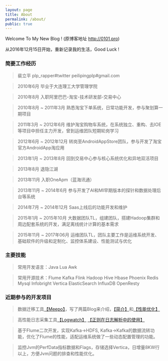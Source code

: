 ```yaml
---
layout: page
title: About
permalink: /about/
public: true
---
```


   Welcome To My New Blog ! (原博客地址 http://0101.pro) 

   从2016年12月15日开始，重新记录我的生活，Good Luck ! 

### 简要工作经历 ###

> 裴立平  plp_rapper#twitter  peilipingplp#gmail.com 

> 2010年6月			毕业于大连理工大学管理学院 

> 2010年8月			入职阿里巴巴-淘宝-技术研发部-交易中心

> 2010年8月  ~ 2011年3月	熟悉淘宝下单系统，日常功能开发，参与聚划算一期项目

> 2011年3月  ~ 2012年6月	维护淘宝购物车系统，在系统独立、重构、去IOE等项目中担任主力开发，曾到运维团队短期轮岗学习

> 2012年6月  ~ 2012年12月	转岗至AndroidAppStore团队，参与开发了淘宝官方AndroidApp淘应用

> 2013年1月  ~ 2013年8月	回到交易中心参与核心系统优化和异地双活项目

> 2013年8月			退隐江湖

> 2013年11月			入职OneApm（蓝海讯通）

> 2013年11月 ~ 2014年6月	参与开发了AI和MI早期版本的探针和数据处理后台等系统

> 2014年7月  ~ 2014年12月	Saas上线后的功能开发和维护

> 2015年1月  ~ 2015年10月	大数据团队TL，组建团队，搭建Hadoop集群和周边配套系统的开发，满足离线统计计算的基本需求

> 2015年11月 ~ 2017年06月	运维团队TL，团队主要工作是运维系统开发、基础软件的升级和定制化、监控体系建设、性能测试与优化

### 主要技能 ###

> 常用开发语言：Java Lua Awk

> 常用开源技术：Flume Kafka Flink Hadoop Hive Hbase Phoenix Redis Mysql Infobright Vertica ElasticSearch InfluxDB OpenResty

### 近期参与的开发项目 ###

> 数据迁移工具[【Meepo】](https://github.com/peiliping/meepo)，写了两篇Blog来介绍，[【简介】](http://peiliping.github.io/blog/archivers/2017-04-18-meepo)和[【性能优化】](http://peiliping.github.io/blog/archivers/2017-05-25-batch2mysql)

> 高性能日志采集工具[【Logwatch】](https://github.com/peiliping/logwatch) [【正则在日志解析中的使用】](http://peiliping.github.io/blog/archivers/2017-06-15-regex)

> 基于Flume二次开发，实现Kafka->HDFS, Kafka->Kafka的数据流转功能，优化了Flume的性能，适配运维系统做了一些动态配置管理的功能。

> 监控Jvm的PerfData指标数据和Flags，存储选择Vertica，日增量8KW行以上，方便Jvm问题的排查和性能优化。


